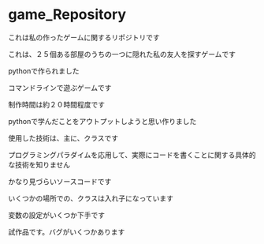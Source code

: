 # game_Repository
これは私の作ったゲームに関するリポジトリです

これは、２５個ある部屋のうちの一つに隠れた私の友人を探すゲームです

pythonで作られました

コマンドラインで遊ぶゲームです

制作時間は約２０時間程度です

pythonで学んだことをアウトプットしようと思い作りました

使用した技術は、主に、クラスです

プログラミングパラダイムを応用して、実際にコードを書くことに関する具体的な技術を知りません

かなり見づらいソースコードです

いくつかの場所での、クラスは入れ子になっています

変数の設定がいくつか下手です

試作品です。バグがいくつかあります
